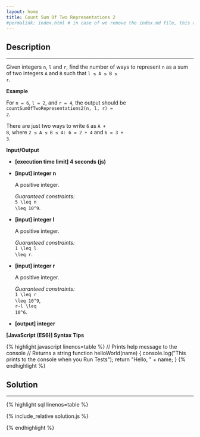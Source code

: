 ```yaml
---
layout: home
title: Count Sum Of Two Representations 2
#permalink: index.html # in case of we remove the index.md file, this doc will be the index page
---
```


<div class="row">
<div class="columnStmt" markdown="1">

## Description

---

Given integers <code>n</code>, <code>l</code> and <code>r</code>, find the number of ways to represent <code>n</code> as a sum of two integers <code>A</code> and <code>B</code> such that <code>l ≤ A ≤ B ≤ r</code>.

**Example**

For <code>n = 6</code>, <code>l = 2</code>, and <code>r = 4</code>, the output should be
<code>countSumOfTwoRepresentations2(n, l, r) = 2</code>.

There are just two ways to write <code>6</code> as <code>A + B</code>, where <code>2 ≤ A ≤ B ≤ 4: 6 = 2 + 4</code> and <code>6 = 3 + 3</code>.

**Input/Output**

- **[execution time limit] 4 seconds (js)**

- **[input] integer n**

  A positive integer.

  _Guaranteed constraints:_<br>
  <code type='math/tex'>5 \leq n \leq 10^9</code>.

- **[input] integer l**

  A positive integer.

  _Guaranteed constraints:_<br>
  <code type='math/tex'>1 \leq l \leq r</code>.

- **[input] integer r**

  A positive integer.

  _Guaranteed constraints:_<br>
  <code type='math/tex'>1 \leq r \leq 10^9</code>,<br>
  <code type='math/tex'>r-l \leq 10^6</code>.

- **[output] integer**

**[JavaScript (ES6)] Syntax Tips**

{% highlight javascript linenos=table %}
// Prints help message to the console
// Returns a string
function helloWorld(name) {
console.log("This prints to the console when you Run Tests");
return "Hello, " + name;
}
{% endhighlight %}

</div>
<div class="columnSol" markdown="1">

## Solution

---

{% highlight sql linenos=table %}

{% include_relative solution.js %}

{% endhighlight %}

</div>
</div>
